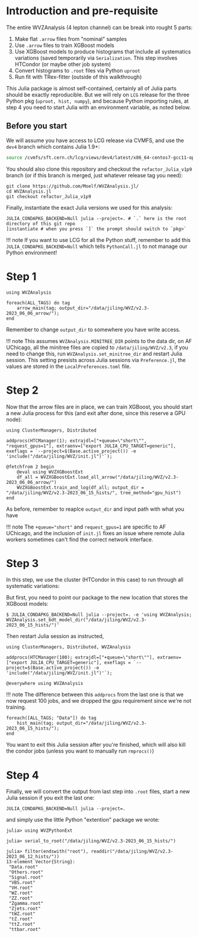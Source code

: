 # Introduction and pre-requisite

The entire WVZAnalysis (4 lepton channel) can be break into rought 5 parts:
1. Make flat `.arrow` files from "nominal" samples
2. Use `.arrow` files to train XGBoost models
3. Use XGBoost models to produce histograms that include all systematics variations (saved
   temporarily via `Serialization`. This step involves HTCondor (or maybe other job system)
4. Convert histograms to `.root` files via Python `uproot`
5. Run fit with TRex-fitter (outside of this walkthrough)

This Julia package is almost self-contained, certainly all of Julia parts should be exactly
reproducible. But we will rely on `LCG` release for the three Python pkg (`uproot, hist, numpy`),
and because Python importing rules, at step 4 you need to start Julia with an environment variable,
as noted below.


## Before you start
We will assume you have access to LCG release via CVMFS, and use the `dev4` branch which contains
Julia 1.9+:

```bash
source /cvmfs/sft.cern.ch/lcg/views/dev4/latest/x86_64-centos7-gcc11-opt/setup.sh
```

You should also clone this repository and checkout the `refactor_Julia_v1p9` branch (or if this
branch is merged, just whatever release tag you need):
```
git clone https://github.com/Moelf/WVZAnalysis.jl/
cd WVZAnalysis.jl
git checkout refactor_Julia_v1p9
```

Finally, instantiate the exact Julia versions we used for this analysis:
```
JULIA_CONDAPKG_BACKEND=Null julia --project=. # `.` here is the root directory of this git repo
]instantiate # when you press `]` the prompt should switch to `pkg>`
```

!!! note
    If you want to use LCG for all the Python stuff, remember to add this
    `JULIA_CONDAPKG_BACKEND=Null` which tells `PythonCall.jl` to not manage our Python environment!


# Step 1

```
using WVZAnalysis

foreach(ALL_TAGS) do tag
    arrow_main(tag; output_dir="/data/jiling/WVZ/v2.3-2023_06_06_arrow/");
end
```

Remember to change `output_dir` to somewhere you have write access.

!!! note
    This assumes `WVZAnalysis.MINITREE_DIR` points to the data dir, on AF UChicago, all the minitree
    files are copied to `/data/jiling/WVZ/v2.3`, if you need to change this, run
    `WVZAnalysis.set_minitree_dir` and restart Julia session. This setting presists across Julia
    sessions via `Preference.jl`, the values are stored in the `LocalPreferences.toml` file.

# Step 2
Now that the arrow files are in place, we can train XGBoost, you should start a new Julia process
for this (and exit after done, since this reserve a GPU node):
```
using ClusterManagers, Distributed

addprocs(HTCManager(1); extrajdl=["+queue=\"short\"", "request_gpus=1"], extraenv=["export JULIA_CPU_TARGET=generic"], exeflags = `--project=$(Base.active_project()) -e 'include("/data/jiling/WVZ/init.jl")'`);

@fetchfrom 2 begin
    @eval using WVZXGBoostExt
    df_all = WVZXGBoostExt.load_all_arrow("/data/jiling/WVZ/v2.3-2023_06_06_arrow/")
    WVZXGBoostExt.train_and_log(df_all; output_dir = "/data/jiling/WVZ/v2.3-2023_06_15_hists/", tree_method="gpu_hist")
end
```

As before, remember to reaplce `output_dir` and input path with what you have

!!! note
    The `+queue="short"` and `request_gpus=1` are specific to AF UChicago, and the inclusion of
    `init.jl` fixes an issue where remote Julia workers sometimes can't find the correct network
    interface.


# Step 3
In this step, we use the cluster (HTCondor in this case) to run through all systematic variations:

But first, you need to point our package to the new location that stores the XGBoost models:
```
$ JULIA_CONDAPKG_BACKEND=Null julia --project=. -e 'using WVZAnalysis; WVZAnalysis.set_bdt_model_dir("/data/jiling/WVZ/v2.3-2023_06_15_hists/")'
```

Then restart Julia session as instructed,

```
using ClusterManagers, Distributed, WVZAnalysis

addprocs(HTCManager(100); extrajdl=["+queue=\"short\""], extraenv=["export JULIA_CPU_TARGET=generic"], exeflags = `--project=$(Base.active_project()) -e 'include("/data/jiling/WVZ/init.jl")'`);

@everywhere using WVZAnalysis
```

!!! note
    The difference between this `addprocs` from the last one is that we now request 100 jobs, and we
    dropped the gpu requirement since we're not training.

```
foreach([ALL_TAGS; "Data"]) do tag
    hist_main(tag; output_dir="/data/jiling/WVZ/v2.3-2023_06_15_hists/");
end
```

You want to exit this Julia session after you're finished, which will also kill the condor jobs
(unless you want to manually run `rmprocs()`)

# Step 4

Finally, we will convert the output from last step into `.root` files, start a new Julia session if
you exit the last one:
```
JULIA_CONDAPKG_BACKEND=Null julia --project=.
```

and simply use the little Python "extention" package we wrote:
```
julia> using WVZPythonExt

julia> serial_to_root("/data/jiling/WVZ/v2.3-2023_06_15_hists/")

julia> filter(endswith("root"), readdir("/data/jiling/WVZ/v2.3-2023_06_12_hists/"))
13-element Vector{String}:
 "Data.root"
 "Others.root"
 "Signal.root"
 "VBS.root"
 "VH.root"
 "WZ.root"
 "ZZ.root"
 "Zgamma.root"
 "Zjets.root"
 "tWZ.root"
 "tZ.root"
 "ttZ.root"
 "ttbar.root"
```

